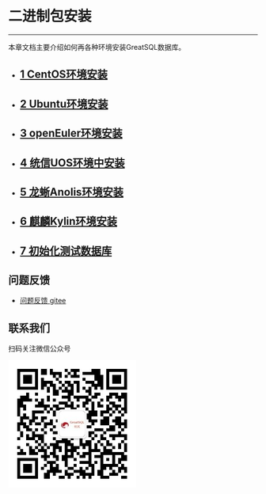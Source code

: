 # 二进制包安装

---

本章文档主要介绍如何再各种环境安装GreatSQL数据库。

- ## [1 CentOS环境安装](./3-1-centos-install.md)
- ## [2 Ubuntu环境安装](./3-2-ubuntu-install.md)
- ## [3 openEuler环境安装](./3-3-openeuler-install.md)
- ## [4 统信UOS环境中安装](./3-4-uos-install.md)
- ## [5 龙蜥Anolis环境安装](./3-5-anolis-install.md)
- ## [6 麒麟Kylin环境安装](./3-6-kylin-install.md)
- ## [7 初始化测试数据库](./7-load-sampledb.md)


**问题反馈**
---

- [问题反馈 gitee](https://gitee.com/GreatSQL/GreatSQL-Manual/issues)


**联系我们**
---

扫码关注微信公众号

![greatsql-wx](/greatsql-wx.jpg)
